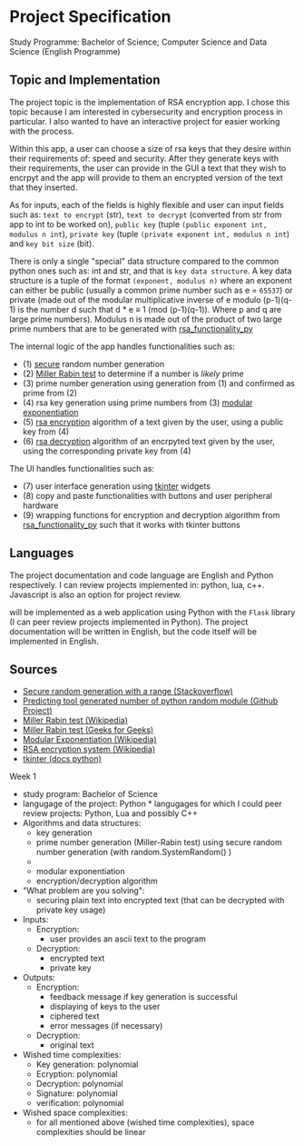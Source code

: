 # Project Specification

Study Programme: Bachelor of Science; Computer Science and Data Science (English Programme)

## Topic and Implementation
The project topic is the implementation of RSA encryption app. I chose this topic because I am interested in cybersecurity and encryption process in particular. I also wanted to have an interactive project for easier working with the process.

Within this app, a user can choose a size of rsa keys that they desire within their requirements of: speed and security. After they generate keys with their requirements, the user can provide in the GUI a text that they wish to encrpyt and the app will provide to them an encrypted version of the text that they inserted. 

As for inputs, each of the fields is highly flexible and user can input fields such as: `text to encrypt` (str), `text to decrypt` (converted from str from app to int to be worked on), `public key` (tuple `(public exponent int, modulus n int`), `private key` (tuple `(private exponent int, modulus n int`) and `key bit size` (bit).

There is only a single "special" data structure compared to the common python ones such as: int and str, and that is `key data structure`. A key data structure is a tuple of the format `(exponent, modulus n)` where an exponent can either be public (usually a common prime number such as e = `65537`) or private (made out of the modular multiplicative inverse of e modulo (p-1)(q-1) is the number d such that d * e ≡ 1 (mod (p-1)(q-1)). Where p and q are large prime numbers). Modulus n is made out of the product of two large prime numbers that are to be generated with [rsa_functionality_py](https://github.com/TheNushu/RSA_Alg_Labs/blob/main/RSA_app/rsa_functionality.py)

The internal logic of the app handles functionalities such as:
* (1) [secure](https://stackoverflow.com/questions/20936993/how-can-i-create-a-random-number-that-is-cryptographically-secure-in-python) random number generation 
* (2) [Miller Rabin test](https://en.wikipedia.org/wiki/Miller%E2%80%93Rabin_primality_test) to determine if a number is *likely* prime
* (3) prime number generation using generation from (1) and confirmed as prime from (2)
* (4) rsa key generation using prime numbers from (3) [modular exponentiation](https://en.wikipedia.org/wiki/Modular_exponentiation)
* (5) [rsa encryption](https://en.wikipedia.org/wiki/RSA_(cryptosystem)#Encryption) algorithm of a text given by the user, using a public key from (4)
* (6) [rsa decryption](https://en.wikipedia.org/wiki/RSA_(cryptosystem)#Decryption) algorithm of an encrpyted text given by the user, using the corresponding private key from (4)

The UI handles functionalities such as:
* (7) user interface generation using [tkinter](https://docs.python.org/3/library/tkinter.html) widgets
* (8) copy and paste functionalities with buttons and user peripheral hardware
* (9) wrapping functions for encryption and decryption algorithm from [rsa_functionality_py](https://github.com/TheNushu/RSA_Alg_Labs/blob/main/RSA_app/rsa_functionality.py) such that it works with tkinter buttons

## Languages
The project documentation and code language are English and Python respectively. I can review projects implemented in: python, lua, c++. Javascript is also an option for project review.

will be implemented as a web application using Python with the `Flask` library (I can peer review projects implemented in Python). The project documentation will be written in English, but the code itself will be implemented in English.

## Sources
- [Secure random generation with a range (Stackoverflow)](https://stackoverflow.com/questions/20936993/how-can-i-create-a-random-number-that-is-cryptographically-secure-in-python)
- [Predicting tool generated number of python random module (Github Project)](https://github.com/tna0y/Python-random-module-cracker?tab=readme-ov-file)
- [Miller Rabin test (Wikipedia)](https://en.wikipedia.org/wiki/Miller%E2%80%93Rabin_primality_test)
- [Miller Rabin test (Geeks for Geeks)](https://www.geeksforgeeks.org/primality-test-set-3-miller-rabin/)
- [Modular Exponentiation (Wikipedia)](https://en.wikipedia.org/wiki/Modular_exponentiation)
- [RSA encryption system (Wikipedia)](https://en.wikipedia.org/wiki/RSA_(cryptosystem))
- [tkinter (docs python)](https://docs.python.org/3/library/tkinter.html)


Week 1
* study program: Bachelor of Science
* langugage of the project: Python
		* langugages for which I could peer review projects: Python, Lua and possibly C++
* Algorithms and data structures: 
	* key generation
	* prime number generation (Miller-Rabin test) using secure random number generation (with random.SystemRandom() )
	* 
	* modular exponentiation
	* encryption/decryption algorithm
* "What problem are you solving":
	* securing plain text into encrypted text (that can be decrypted with private key usage)
* Inputs:
	* Encryption:	
		* user provides an ascii text to the program
	* Decryption:
		* encrypted text
		* private key
* Outputs:
	* Encryption:
		* feedback message if key generation is successful
		* displaying of keys to the user
		* ciphered text
		* error messages (if necessary)
	* Decryption:
		* original text
* Wished time complexities:
	* Key generation: polynomial
	* Ecryption: polynomial
	* Decryption: polynomial
	* Signature: polynomial
	* verification: polynomial
* Wished space complexities:
	* for all mentioned above (wished time complexities), space complexities should be linear

